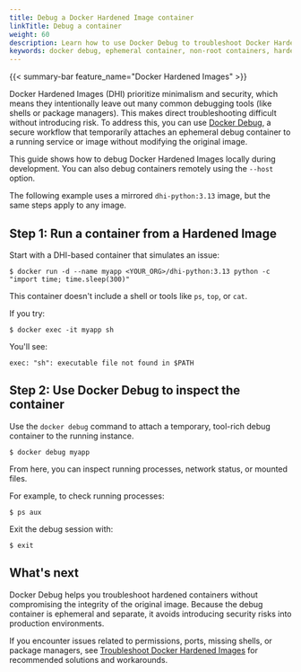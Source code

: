 ```yaml
---
title: Debug a Docker Hardened Image container
linkTitle: Debug a container
weight: 60
description: Learn how to use Docker Debug to troubleshoot Docker Hardened Images (DHI) locally or in production.
keywords: docker debug, ephemeral container, non-root containers, hardened container image, debug secure container
---
```


{{< summary-bar feature_name="Docker Hardened Images" >}}

Docker Hardened Images (DHI) prioritize minimalism and security, which means
they intentionally leave out many common debugging tools (like shells or package
managers). This makes direct troubleshooting difficult without introducing risk.
To address this, you can use [Docker
Debug](../../../reference/cli/docker/debug.md), a secure workflow that
temporarily attaches an ephemeral debug container to a running service or image
without modifying the original image.

This guide shows how to debug Docker Hardened Images locally during
development. You can also debug containers remotely using the `--host` option.

The following example uses a mirrored `dhi-python:3.13` image, but the same steps apply to any image.

## Step 1: Run a container from a Hardened Image

Start with a DHI-based container that simulates an issue:

```console
$ docker run -d --name myapp <YOUR_ORG>/dhi-python:3.13 python -c "import time; time.sleep(300)"
```

This container doesn't include a shell or tools like `ps`, `top`, or `cat`.

If you try:

```console
$ docker exec -it myapp sh
```

You'll see:

```console
exec: "sh": executable file not found in $PATH
```

## Step 2: Use Docker Debug to inspect the container

Use the `docker debug` command to attach a temporary, tool-rich debug container to the running instance.

```console
$ docker debug myapp
```

From here, you can inspect running processes, network status, or mounted files.

For example, to check running processes:

```console
$ ps aux
```

Exit the debug session with:

```console
$ exit
```

## What's next

Docker Debug helps you troubleshoot hardened containers without compromising the
integrity of the original image. Because the debug container is ephemeral and
separate, it avoids introducing security risks into production environments.

If you encounter issues related to permissions, ports, missing shells, or
package managers, see [Troubleshoot Docker Hardened Images](../troubleshoot.md)
for recommended solutions and workarounds.
